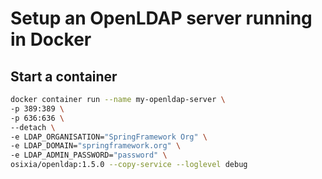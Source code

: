 # Setup an OpenLDAP server running in Docker

## Start a container

```bash
docker container run --name my-openldap-server \
-p 389:389 \
-p 636:636 \
--detach \
-e LDAP_ORGANISATION="SpringFramework Org" \
-e LDAP_DOMAIN="springframework.org" \
-e LDAP_ADMIN_PASSWORD="password" \
osixia/openldap:1.5.0 --copy-service --loglevel debug
```
